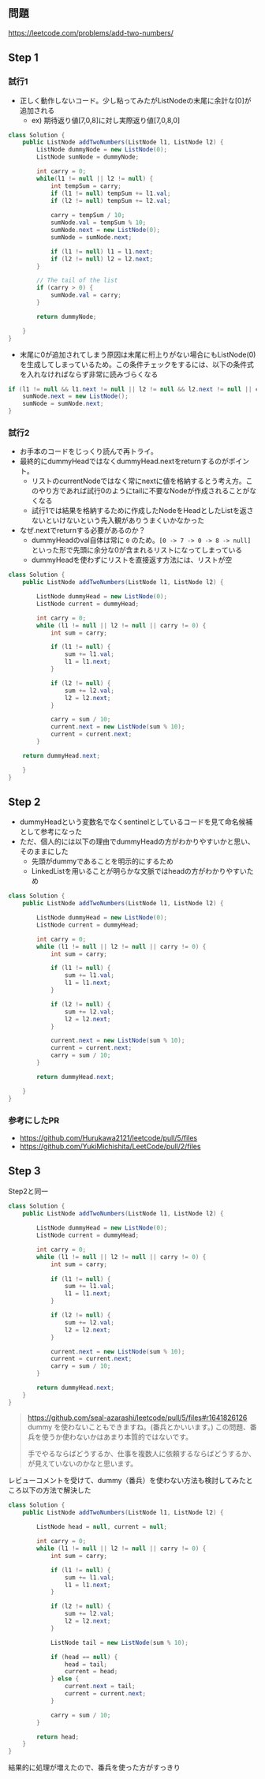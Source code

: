## 問題
https://leetcode.com/problems/add-two-numbers/

## Step 1
### 試行1
* 正しく動作しないコード。少し粘ってみたがListNodeの末尾に余計な[0]が追加される
    * ex) 期待返り値[7,0,8]に対し実際返り値[7,0,8,0]

```java
class Solution {
    public ListNode addTwoNumbers(ListNode l1, ListNode l2) {
        ListNode dummyNode = new ListNode(0);
        ListNode sumNode = dummyNode;

        int carry = 0;
        while(l1 != null || l2 != null) {
            int tempSum = carry;
            if (l1 != null) tempSum += l1.val;
            if (l2 != null) tempSum += l2.val;
            
            carry = tempSum / 10;
            sumNode.val = tempSum % 10;
            sumNode.next = new ListNode(0);
            sumNode = sumNode.next;

            if (l1 != null) l1 = l1.next;
            if (l2 != null) l2 = l2.next;
        }

        // The tail of the list
        if (carry > 0) {
            sumNode.val = carry;
        }

        return dummyNode;

    }
}
```

* 末尾に0が追加されてしまう原因は末尾に桁上りがない場合にもListNode(0)を生成してしまっているため。この条件チェックをするには、以下の条件式を入れなければならず非常に読みづらくなる
```java 
if (l1 != null && l1.next != null || l2 != null && l2.next != null || carry != 0) {
    sumNode.next = new ListNode();
    sumNode = sumNode.next;
}
```    

### 試行2
* お手本のコードをじっくり読んで再トライ。
* 最終的にdummyHeadではなくdummyHead.nextをreturnするのがポイント。
    * リストのcurrentNodeではなく常にnextに値を格納するとう考え方。このやり方であれば試行0のようにtailに不要なNodeが作成されることがなくなる
    * 試行1では結果を格納するために作成したNodeをHeadとしたListを返さないといけないという先入観がありうまくいかなかった
* なぜ.nextでreturnする必要があるのか？
    * dummyHeadのval自体は常に `0` のため。`[0 -> 7 -> 0 -> 8 -> null]` といった形で先頭に余分な0が含まれるリストになってしまっている
    * dummyHeadを使わずにリストを直接返す方法には、リストが空

```java
class Solution {
    public ListNode addTwoNumbers(ListNode l1, ListNode l2) {

        ListNode dummyHead = new ListNode(0);
        ListNode current = dummyHead;

        int carry = 0;
        while (l1 != null || l2 != null || carry != 0) {
            int sum = carry;

            if (l1 != null) {
                sum += l1.val;
                l1 = l1.next;
            }

            if (l2 != null) {
                sum += l2.val;
                l2 = l2.next;
            }

            carry = sum / 10;
            current.next = new ListNode(sum % 10);
            current = current.next;
        }

    return dummyHead.next;

    }
}
```


## Step 2
* dummyHeadという変数名でなくsentinelとしているコードを見て命名候補として参考になった
* ただ、個人的には以下の理由でdummyHeadの方がわかりやすいかと思い、そのままにした
    * 先頭がdummyであることを明示的にするため
    * LinkedListを用いることが明らかな文脈ではheadの方がわかりやすいため

```java
class Solution {
    public ListNode addTwoNumbers(ListNode l1, ListNode l2) {

        ListNode dummyHead = new ListNode(0);
        ListNode current = dummyHead;

        int carry = 0;
        while (l1 != null || l2 != null || carry != 0) {
            int sum = carry;

            if (l1 != null) {
                sum += l1.val;
                l1 = l1.next;
            }

            if (l2 != null) {
                sum += l2.val;
                l2 = l2.next;
            }

            current.next = new ListNode(sum % 10);
            current = current.next;
            carry = sum / 10;
        }

        return dummyHead.next;

    }
}
```

### 参考にしたPR
* https://github.com/Hurukawa2121/leetcode/pull/5/files
* https://github.com/YukiMichishita/LeetCode/pull/2/files

## Step 3
Step2と同一

```java
class Solution {
    public ListNode addTwoNumbers(ListNode l1, ListNode l2) {
        
        ListNode dummyHead = new ListNode(0);
        ListNode current = dummyHead;

        int carry = 0;
        while (l1 != null || l2 != null || carry != 0) {
            int sum = carry;
            
            if (l1 != null) {
                sum += l1.val;
                l1 = l1.next;
            }

            if (l2 != null) {
                sum += l2.val;
                l2 = l2.next;
            }

            current.next = new ListNode(sum % 10);
            current = current.next;
            carry = sum / 10;
        }

        return dummyHead.next;
    }
}
```

> https://github.com/seal-azarashi/leetcode/pull/5/files#r1641826126
> dummy を使わないこともできますね。(番兵とかいいます。)
> この問題、番兵を使うか使わないかはあまり本質的ではないです。
> 
> 手でやるならばどうするか、仕事を複数人に依頼するならばどうするか、が見えていないのかなと思います。

レビューコメントを受けて、dummy（番兵）を使わない方法も検討してみたところ以下の方法で解決した

```java
class Solution {
    public ListNode addTwoNumbers(ListNode l1, ListNode l2) {
        
        ListNode head = null, current = null;

        int carry = 0;
        while (l1 != null || l2 != null || carry != 0) {
            int sum = carry;

            if (l1 != null) {
                sum += l1.val;
                l1 = l1.next;
            }

            if (l2 != null) {
                sum += l2.val;
                l2 = l2.next;
            }

            ListNode tail = new ListNode(sum % 10);

            if (head == null) {
                head = tail;
                current = head;
            } else {
                current.next = tail;
                current = current.next;
            }

            carry = sum / 10;
        }

        return head; 
    }
}
```

結果的に処理が増えたので、番兵を使った方がすっきり